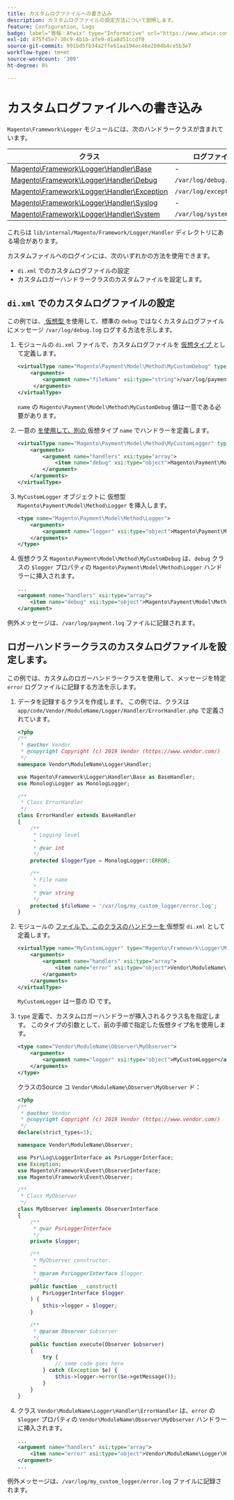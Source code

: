 ```yaml
---
title: カスタムログファイルへの書き込み
description: カスタムログファイルの設定方法について説明します。
feature: Configuration, Logs
badge: label="寄稿：Atwix" type="Informative" url="https://www.atwix.com/" tooltip="Atwix"
exl-id: 875f45e7-30c9-4b1b-afe9-d1a8d51ccdf0
source-git-commit: 991bd5fb34a2ffe61aa194ec46e2b04b4ce5b3e7
workflow-type: tm+mt
source-wordcount: '309'
ht-degree: 0%

---
```


# カスタムログファイルへの書き込み

`Magento\Framework\Logger` モジュールには、次のハンドラークラスが含まれています。

| クラス | ログファイル |
| ----- | -------- |
| [Magento\Framework\Logger\Handler\Base][base] | - |
| [Magento\Framework\Logger\Handler\Debug][debug] | `/var/log/debug.log` |
| [Magento\Framework\Logger\Handler\Exception][exception] | `/var/log/exception.log` |
| [Magento\Framework\Logger\Handler\Syslog][syslog] | - |
| [Magento\Framework\Logger\Handler\System][system] | `/var/log/system.log` |

これらは `lib/internal/Magento/Framework/Logger/Handler` ディレクトリにある場合があります。

カスタムファイルへのログインには、次のいずれかの方法を使用できます。

- `di.xml` でのカスタムログファイルの設定
- カスタムロガーハンドラークラスのカスタムファイルを設定します。

## `di.xml` でのカスタムログファイルの設定

この例では、[ 仮想型 ](https://developer.adobe.com/commerce/php/development/build/dependency-injection-file/#virtual-types) を使用して、標準の `debug` ではなくカスタムログファイルにメッセージ `/var/log/debug.log` ログする方法を示します。

1. モジュールの `di.xml` ファイルで、カスタムログファイルを [ 仮想タイプ ](https://developer.adobe.com/commerce/php/development/build/dependency-injection-file/#virtual-types) として定義します。

   ```xml
   <virtualType name="Magento\Payment\Model\Method\MyCustomDebug" type="Magento\Framework\Logger\Handler\Base">
       <arguments>
           <argument name="fileName" xsi:type="string">/var/log/payment.log</argument>
        </arguments>
   </virtualType>
   ```

   `name` の `Magento\Payment\Model\Method\MyCustomDebug` 値は一意である必要があります。

1. 一意の [ を使用して、別の ](https://developer.adobe.com/commerce/php/development/build/dependency-injection-file/#virtual-types) 仮想タイプ `name` でハンドラーを定義します。

   ```xml
   <virtualType name="Magento\Payment\Model\Method\MyCustomLogger" type="Magento\Framework\Logger\Monolog">
       <arguments>
           <argument name="handlers" xsi:type="array">
               <item name="debug" xsi:type="object">Magento\Payment\Model\Method\MyCustomDebug</item>
           </argument>
       </arguments>
   </virtualType>
   ```

1. `MyCustomLogger` オブジェクトに [ ](https://developer.adobe.com/commerce/php/development/build/dependency-injection-file/#virtual-types) 仮想型 `Magento\Payment\Model\Method\Logger` を挿入します。

   ```xml
   <type name="Magento\Payment\Model\Method\Logger">
       <arguments>
           <argument name="logger" xsi:type="object">Magento\Payment\Model\Method\MyCustomLogger</argument>
       </arguments>
   </type>
   ```

1. 仮想クラス `Magento\Payment\Model\Method\MyCustomDebug` は、`debug` クラスの `$logger` プロパティの `Magento\Payment\Model\Method\Logger` ハンドラーに挿入されます。

   ```xml
   ...
   <argument name="handlers" xsi:type="array">
       <item name="debug" xsi:type="object">Magento\Payment\Model\Method\MyCustomDebug</item>
   </argument>
   ```

例外メッセージは、`/var/log/payment.log` ファイルに記録されます。

## ロガーハンドラークラスのカスタムログファイルを設定します。

この例では、カスタムのロガーハンドラークラスを使用して、メッセージを特定 `error` ログファイルに記録する方法を示します。

1. データを記録するクラスを作成します。 この例では、クラスは `app/code/Vendor/ModuleName/Logger/Handler/ErrorHandler.php` で定義されています。

   ```php
   <?php
   /**
    * @author Vendor
    * @copyright Copyright (c) 2019 Vendor (https://www.vendor.com/)
    */
   namespace Vendor\ModuleName\Logger\Handler;
   
   use Magento\Framework\Logger\Handler\Base as BaseHandler;
   use Monolog\Logger as MonologLogger;
   
   /**
    * Class ErrorHandler
    */
   class ErrorHandler extends BaseHandler
   {
       /**
        * Logging level
        *
        * @var int
        */
       protected $loggerType = MonologLogger::ERROR;
   
       /**
        * File name
        *
        * @var string
        */
       protected $fileName = '/var/log/my_custom_logger/error.log';
   }
   ```

1. モジュールの [ ファイルで、このクラスのハンドラーを ](https://developer.adobe.com/commerce/php/development/build/dependency-injection-file/#virtual-types) 仮想型 `di.xml` として定義します。

   ```xml
   <virtualType name="MyCustomLogger" type="Magento\Framework\Logger\Monolog">
       <arguments>
           <argument name="handlers" xsi:type="array">
               <item name="error" xsi:type="object">Vendor\ModuleName\Logger\Handler\ErrorHandler</item>
           </argument>
       </arguments>
   </virtualType>
   ```

   `MyCustomLogger` は一意の ID です。

1. `type` 定義で、カスタムロガーハンドラーが挿入されるクラス名を指定します。 このタイプの引数として、前の手順で指定した仮想タイプ名を使用します。

   ```xml
   <type name="Vendor\ModuleName\Observer\MyObserver">
       <arguments>
           <argument name="logger" xsi:type="object">MyCustomLogger</argument>
       </arguments>
   </type>
   ```

   クラスのSource コ `Vendor\ModuleName\Observer\MyObserver` ド：

   ```php
   <?php
   /**
    * @author Vendor
    * @copyright Copyright (c) 2019 Vendor (https://www.vendor.com/)
    */
   declare(strict_types=1);
   
   namespace Vendor\ModuleName\Observer;
   
   use Psr\Log\LoggerInterface as PsrLoggerInterface;
   use Exception;
   use Magento\Framework\Event\ObserverInterface;
   use Magento\Framework\Event\Observer;
   
   /**
    * Class MyObserver
    */
   class MyObserver implements ObserverInterface
   {
       /**
        * @var PsrLoggerInterface
        */
       private $logger;
   
       /**
        * MyObserver constructor.
        *
        * @param PsrLoggerInterface $logger
        */
       public function __construct(
           PsrLoggerInterface $logger
       ) {
           $this->logger = $logger;
       }
   
       /**
        * @param Observer $observer
        */
       public function execute(Observer $observer)
       {
           try {
               // some code goes here
           } catch (Exception $e) {
               $this->logger->error($e->getMessage());
           }
       }
   }
   ```

1. クラス `Vendor\ModuleName\Logger\Handler\ErrorHandler` は、`error` の `$logger` プロパティの `Vendor\ModuleName\Observer\MyObserver` ハンドラーに挿入されます。

   ```xml
   ...
   <argument name="handlers" xsi:type="array">
       <item name="error" xsi:type="object">Vendor\ModuleName\Logger\Handler\ErrorHandler</item>
   </argument>
   ...
   ```

例外メッセージは、`/var/log/my_custom_logger/error.log` ファイルに記録されます。

<!-- link definitions -->

[base]: https://github.com/magento/magento2/blob/2.4/lib/internal/Magento/Framework/Logger/Handler/Base.php
[debug]: https://github.com/magento/magento2/blob/2.4/lib/internal/Magento/Framework/Logger/Handler/Debug.php
[exception]: https://github.com/magento/magento2/blob/2.4/lib/internal/Magento/Framework/Logger/Handler/Exception.php
[syslog]: https://github.com/magento/magento2/blob/2.4/lib/internal/Magento/Framework/Logger/Handler/Syslog.php
[system]: https://github.com/magento/magento2/blob/2.4/lib/internal/Magento/Framework/Logger/Handler/System.php
